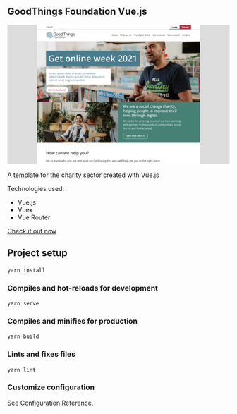 ## GoodThings Foundation Vue.js

![Home](screenshot-1.png)

A template for the charity sector created with Vue.js

Technologies used:
- Vue.js
- Vuex
- Vue Router

[Check it out now](https://goodthings-foundation.github.io/)


## Project setup
```
yarn install
```

### Compiles and hot-reloads for development
```
yarn serve
```

### Compiles and minifies for production
```
yarn build
```

### Lints and fixes files
```
yarn lint
```

### Customize configuration
See [Configuration Reference](https://cli.vuejs.org/config/).
